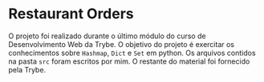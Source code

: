 # Restaurant Orders

O projeto foi realizado durante o último módulo do curso de Desenvolvimento Web da Trybe.
O objetivo do projeto é exercitar os conhecimentos sobre `Hashmap`, `Dict` e `Set` em python.
Os arquivos contidos na pasta `src` foram escritos por mim. O restante do material foi fornecido pela Trybe.
